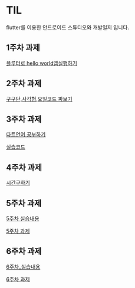 # TIL

flutter를 이용한 안드로이드 스튜디오와 개발일지 입니다.

## 1주차 과제

[플루터로 hello world앱실행하기](https://github.com/izuna69/app/blob/test2/2021136057_b/%ED%94%8C%EB%A3%A8%ED%84%B0%EB%A1%9C%20hello%20world%20%EC%95%B1%EC%8B%A4%ED%96%89%ED%95%98%EA%B8%B0%201b230e98279f8038bc9afa1ec9603995.md)

## 2주차 과제 


[구구단,사각형,요일코드 짜보기](https://github.com/izuna69/app/blob/test2/2021136057_b/2%EC%A3%BC%EC%B0%A8%EA%B3%BC%EC%A0%9C.md)

## 3주차 과제

[다트언어 공부하기](https://github.com/izuna69/app/blob/test2/2021136057_b/dart%EC%96%B8%EC%96%B4%201bd30e98279f80fb84b9c52a2e9f6ab5.md)

[실습코드](https://github.com/izuna69/app/blob/test2/2021136057_b/%EC%8B%A4%EC%8A%B5%20%EC%BD%94%EB%93%9C%201c74f7ca3dd98041a492dcd2f0a9767a.md)
## 4주차 과제

[시간구하기](https://github.com/izuna69/app/blob/test2/2021136057_b/%EC%8B%9C%EA%B0%84%20%EA%B5%AC%ED%95%98%EA%B8%B0%201c74f7ca3dd98041a492dcd2f0a9767a.md)

## 5주차 과제

[5주차 실습내용](https://github.com/izuna69/app/blob/test2/2021136057_b/5%EC%A3%BC%EC%B0%A8%20%EC%8B%A4%EC%8A%B5%201ce4f7ca3dd9801cab77d57df90876a5.md)

[5주차 과제](https://github.com/izuna69/app/blob/test2/2021136057_b/%EA%B3%84%EC%82%B0%EA%B8%B0%20UI%EC%99%80%20%EB%A0%88%EC%9D%B4%EC%95%84%EC%9B%83%20%EA%B3%BC%EC%A0%9C%201d030e98279f80b0878fc53d458ecb64.md)


## 6주차 과제

[6주차_실습내용]()

[6주차 과제](https://github.com/izuna69/app/blob/test2/2021136057_b/6%EC%A3%BC%EC%B0%A8%20%EA%B3%BC%EC%A0%9C%201ce4f7ca3dd9801cab77d57df90876a5.md)